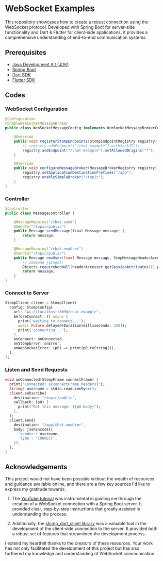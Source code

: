 # WebSocket Examples

This repository showcases how to create a robust connection using the WebSocket protocol. Developed with Spring Boot for server-side functionality and Dart & Flutter for client-side applications, it provides a comprehensive understanding of end-to-end communication systems.

## Prerequisites

- [Java Development Kit (JDK)](https://adoptopenjdk.net/)
- [Spring Boot](https://spring.io/projects/spring-boot)
- [Dart SDK](https://dart.dev/get-dart)
- [Flutter SDK](https://docs.flutter.dev/get-started/install)

## Codes

### WebSocket Configuration
```java
@Configuration
@EnableWebSocketMessageBroker
public class WebSocketMessageConfig implements WebSocketMessageBrokerConfigurer {

    @Override
    public void registerStompEndpoints(StompEndpointRegistry registry) {
        // registry.addEndpoint("/chat-example").withSockJS();
        registry.addEndpoint("/chat-example").setAllowedOrigins("*");
    }

    @Override
    public void configureMessageBroker(MessageBrokerRegistry registry) {
        registry.setApplicationDestinationPrefixes("/app");
        registry.enableSimpleBroker("/topic");
    }
}
```

### Controller

```java
@Controller
public class MessageController {

    @MessageMapping("/chat.send")
    @SendTo("/topic/public")
    public Message sendMessage(final Message message) {
        return message;
    }

    @MessageMapping("/chat.newUser")
    @SendTo("/topic/public")
    public Message newUser(final Message message, SimpMessageHeaderAccessor headerAccessor) {
        // someone joined!!
        Objects.requireNonNull(headerAccessor.getSessionAttributes()).put("username", message.getSender());
        return message;
    }
}
```

### Connect to Server

```dart
StompClient client = StompClient(
  config: StompConfig(
    url: "ws://localhost:8090/chat-example",
    beforeConnect: () async {
      print('waiting to connect...');
      await Future.delayed(Duration(milliseconds: 200));
      print('connecting...');
    },
    onConnect: onConnected,
    onStompError: onError,
    onWebSocketError: (p0) => print(p0.toString()),
  ),
);
```

### Listen and Send Requests

```dart
void onConnected(StompFrame connectFrame) {
  print("Connected! ${connectFrame.headers}");
  String? username = stdin.readLineSync();
  client.subscribe(
    destination: "/topic/public",
    callback: (p0) {
      print("Got this message: ${p0.body}");
    },
  );
  client.send(
    destination: "/app/chat.newUser",
    body: jsonEncode({
      'sender': username,
      'type': 'CONNECT',
    }),
  );
}
```

## Acknowledgements

This project would not have been possible without the wealth of resources and guidance available online, and there are a few key sources I'd like to express my gratitude towards:

1. The [YouTube tutorial](https://www.youtube.com/watch?v=U4lqTmFmbAM) was instrumental in guiding me through the creation of a WebSocket connection with a Spring Boot server. It provided clear, step-by-step instructions that greatly assisted in understanding the process.

2. Additionally, the [stomp_dart_client library](https://pub.dev/packages/stomp_dart_client/example) was a valuable tool in the development of the client-side connection to the server. It provided both a robust set of features that streamlined the development process.

I extend my heartfelt thanks to the creators of these resources. Your work has not only facilitated the development of this project but has also furthered my knowledge and understanding of WebSocket communication.
